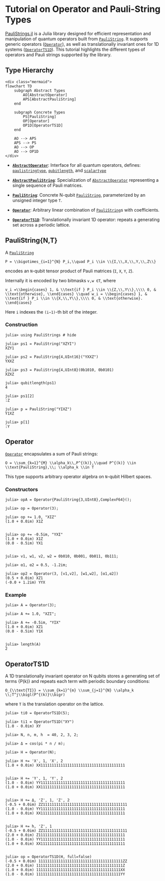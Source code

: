 # Tutorial on Operator and Pauli-String Types

[PauliStrings.jl](https://github.com/nicolasloizeau/PauliStrings.jl) is a Julia
library designed for efficient representation and manipulation of quantum operators
built from [`PauliString`](@ref). It supports generic operators ([`Operator`](@ref)),
as well as translationally invariant ones for 1D systems ([`OperatorTS1D`](@ref)).
This tutorial highlights the different types of operators and Pauli strings supported
by the library.

## Type Hierarchy

```@raw html
<div class="mermaid">
flowchart TD
    subgraph Abstract Types
        AO[AbstractOperator]
        APS[AbstractPauliString]
    end

    subgraph Concrete Types
        PS[PauliString]
        OP[Operator]
        OP1D[OperatorTS1D]
    end

    AO --> APS
    APS --> PS
    AO --> OP
    AO --> OP1D
</div>
```

- **[`AbstractOperator`](@ref)**: Interface for all quantum operators, defines: [`paulistringtype`](@ref), [`qubitlength`](@ref), and [`scalartype`](@ref)

- **[`AbstractPauliString`](@ref)**: Specialization of [`AbstractOperator`](@ref) representing a single sequence of Pauli matrices.

- **[`PauliString`](@ref)**: Concrete N-qubit [`PauliString`](@ref), parameterized by an unsigned integer type `T`.

- **[`Operator`](@ref)**: Arbitrary linear combination of [`PauliString`](@ref)s with coefficients.

- **[`OperatorTS1D`](@ref)**: Translationally invariant 1D operator: repeats a generating set across a periodic lattice.

## PauliString{N,T}

A [`PauliString`](@ref) 

``P = \\bigotimes_{i=1}^{N} P_i,\\quad P_i \\in \\{I,\\,X,\\,Y,\\,Z\\}``

encodes an `N`-qubit tensor product of Pauli matrices (`I`, `X`, `Y`, `Z`).

Internally it is encoded by two bitmasks `v,w ∈T`, where

``v_i =\\begin{cases}
1, & \\text{if } P_i \\in \\{Z,\\,Y\\},\\\\
0, & \\text{otherwise},
\\end{cases}
\\quad
w_i =
\\begin{cases}
1, & \\text{if } P_i \\in \\{X,\\,Y\\},\\\\
0, & \\text{otherwise}.
\\end{cases}``

Here `i` indexes the `(i−1)`-th bit of the integer.

### Construction

```jldoctest example
julia> using PauliStrings # hide

julia> ps1 = PauliString("XZYI")
XZY1

julia> ps2 = PauliString{4,UInt16}("YXXZ")
YXXZ

julia> ps3 = PauliString{4,UInt8}(0b1010, 0b0101)
XZXZ

julia> qubitlength(ps1)
4

julia> ps1[2]
:Z

julia> p = PauliString("YIXZ")
Y1XZ

julia> p[1]
:Y
```

##  Operator

[`Operator`](@ref) encapsulates a sum of Pauli strings:

``O = \\sum_{k=1}^{M} \\alpha_k\\,P^{(k)},\\quad
P^{(k)} \\in \\text{PauliString},\\;
\\alpha_k \\in T``


This type supports arbitrary operator algebra on `N`-qubit Hilbert spaces.

### Constructors

```jldoctest example
julia> opA = Operator{PauliString{3,UInt8},ComplexF64}();

julia> op = Operator(3);

julia> op += 1.0, "XIZ"
(1.0 + 0.0im) X1Z


julia> op += -0.5im, "YXI"
(1.0 + 0.0im) X1Z
(0.0 - 0.5im) YX1


julia> v1, w1, v2, w2 = 0b010, 0b001, 0b011, 0b111;

julia> α1, α2 = 0.5, -1.2im;

julia> op2 = Operator(3, [v1,v2], [w1,w2], [α1,α2])
(0.5 + 0.0im) XZ1
(-0.0 + 1.2im) YYX
```

### Example
```jldoctest example
julia> A = Operator(3);

julia> A += 1.0, "XZI";

julia> A += -0.5im, "YIX"
(1.0 + 0.0im) XZ1
(0.0 - 0.5im) Y1X


julia> length(A)
2
```

## OperatorTS1D

A 1D translationally invariant operator on N qubits stores a generating
set of terms {P(k)} and repeats each term with periodic boundary conditions:

``O_{\\text{TI}}
= \\sum_{k=1}^{m} \\sum_{j=1}^{N}
  \\alpha_k \\;T^j\\bigl(P^{(k)}\\bigr)``

where `T` is the translation operator on the lattice.

```jldoctest example
julia> ti0 = OperatorTS1D(5);

julia> ti1 = OperatorTS1D("XY")
(1.0 - 0.0im) XY

julia> N, n, m, h  = 40, 2, 3, 2;

julia> Δ = cos(pi * n / m);

julia> H = Operator(N);

julia> H += 'X', 1, 'X', 2
(1.0 + 0.0im) XX11111111111111111111111111111111111111


julia> H += 'Y', 1, 'Y', 2
(1.0 - 0.0im) YY11111111111111111111111111111111111111
(1.0 + 0.0im) XX11111111111111111111111111111111111111


julia> H += Δ, 'Z', 1, 'Z', 2
(-0.5 + 0.0im) ZZ11111111111111111111111111111111111111
(1.0 - 0.0im) YY11111111111111111111111111111111111111
(1.0 + 0.0im) XX11111111111111111111111111111111111111


julia> H += h, 'Z', 1
(-0.5 + 0.0im) ZZ11111111111111111111111111111111111111
(2.0 + 0.0im) Z111111111111111111111111111111111111111
(1.0 - 0.0im) YY11111111111111111111111111111111111111
(1.0 + 0.0im) XX11111111111111111111111111111111111111


julia> op = OperatorTS1D(H, full=false)
(-0.5 + 0.0im) 11111111111111111111111111111111111111ZZ
(2.0 + 0.0im) 111111111111111111111111111111111111111Z
(1.0 + 0.0im) 11111111111111111111111111111111111111XX
(1.0 - 0.0im) 11111111111111111111111111111111111111YY
```
